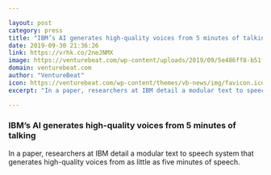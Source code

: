```yaml
---

layout: post
category: press
title: "IBM’s AI generates high-quality voices from 5 minutes of talking"
date: 2019-09-30 21:36:26
link: https://vrhk.co/2neJNMX
image: https://venturebeat.com/wp-content/uploads/2019/09/5e486ff8-b51f-4396-9568-06fa29fec85c-e1569877981427.png?w=1200&strip=all
domain: venturebeat.com
author: "VentureBeat"
icon: https://venturebeat.com/wp-content/themes/vb-news/img/favicon.ico
excerpt: "In a paper, researchers at IBM detail a modular text to speech system that generates high-quality voices from as little as five minutes of speech."

---
```


### IBM’s AI generates high-quality voices from 5 minutes of talking

In a paper, researchers at IBM detail a modular text to speech system that generates high-quality voices from as little as five minutes of speech.
